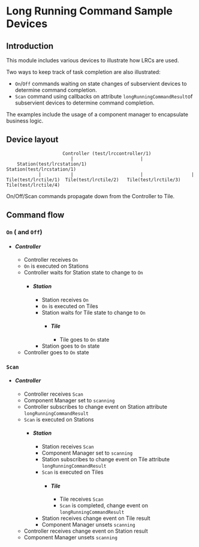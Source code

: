 # Long Running Command Sample Devices

## Introduction

This module includes various devices to illustrate how LRCs are used.

Two ways to keep track of task completion are also illustrated:
- `On`/`Off` commands waiting on state changes of subservient devices to determine command completion.
- `Scan` command using callbacks on attribute `longRunningCommandResult`of subservient devices to determine command completion.

The examples include the usage of a component manager to encapsulate business logic.

## Device layout

                         Controller (test/lrccontroller/1)
                            |                         |
        Station(test/lrcstation/1)                Station(test/lrcstation/1)
                |           |                         |                  |
    Tile(test/lrctile/1)  Tile(test/lrctile/2)   Tile(test/lrctile/3)  Tile(test/lrctile/4)

On/Off/Scan  commands propagate down from the Controller to Tile.

## Command flow

### `On` ( and `Off`)

  - #### _Controller_
    - Controller receives `On`
    - `On` is executed on Stations
    - Controller waits for Station state to change to `On`
      - #### _Station_
        - Station receives `On`
        - `On` is executed on Tiles
        - Station waits for Tile state to change to `On`
          - #### _Tile_
            - Tile goes to `On` state
        - Station goes to `On` state
    - Controller goes to `On` state

### `Scan`

  - #### _Controller_
    - Controller receives `Scan`
    - Component Manager set to `scanning`
    - Controller subscribes to change event on Station attribute `longRunningCommandResult`
    - `Scan` is executed on Stations
      - #### _Station_
        - Station receives `Scan`
        - Component Manager set to `scanning`
        - Station subscribes to change event on Tile attribute `longRunningCommandResult`
        - `Scan` is executed on Tiles
          - #### _Tile_
            - Tile receives `Scan`
            - `Scan` is completed, change event on `longRunningCommandResult`
        - Station receives change event on Tile result
        - Component Manager unsets `scanning`
    - Controller receives change event on Station result
    - Component Manager unsets `scanning`
